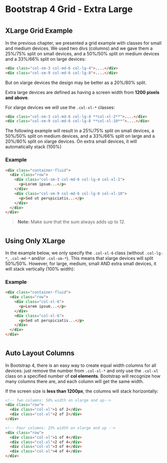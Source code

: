 Bootstrap 4 Grid - Extra Large
==============================

#  

XLarge Grid Example
-------------------

In the previous chapter, we presented a grid example with classes for small and medium devices. We used two divs (columns) and we gave them a 25%/75% split on small devices, and a 50%/50% split on medium devices and a 33%/66% split on large devices:

``` html
<div class="col-sm-3 col-md-6 col-lg-4">....</div>
<div class="col-sm-9 col-md-6 col-lg-8">....</div>
```

But on xlarge devices the design may be better as a 20%/80% split.

Extra large devices are defined as having a screen width from **1200 pixels and above**.

For xlarge devices we will use the `.col-xl-*` classes:

``` html
<div class="col-sm-3 col-md-6 col-lg-4 **col-xl-2**">....</div>
<div class="col-sm-9 col-md-6 col-lg-8 **col-xl-10**">....</div>
```

The following example will result in a 25%/75% split on small devices, a 50%/50% split on medium devices, and a 33%/66% split on large and a 20%/80% split on xlarge devices. On extra small devices, it will automatically stack (100%)

### Example

``` html
<div class="container-fluid">
  <div class="row">
    <div class="col-sm-3 col-md-6 col-lg-4 col-xl-2">
      <p>Lorem ipsum...</p>
    </div>
    <div class="col-sm-9 col-md-6 col-lg-8 col-xl-10">
      <p>Sed ut perspiciatis...</p>
    </div>
  </div>
</div>
```

> **Note:** Make sure that the sum always adds up to 12.

#  

Using Only XLarge
-----------------

In the example below, we only specify the `.col-xl-6` class (without `.col-lg-*`, `.col-md-*` and/or `.col-sm-*`). This means that xlarge devices will split 50%/50%. However, for large, medium, small AND extra small devices, it will stack vertically (100% width):

### Example

``` html
<div class="container-fluid">
  <div class="row">
    <div class="col-xl-6">
      <p>Lorem ipsum...</p>
    </div>
    <div class="col-xl-6">
      <p>Sed ut perspiciatis...</p>
    </div>
  </div>
</div>
```

#  

Auto Layout Columns
-------------------

In Bootstrap 4, there is an easy way to create equal width columns for all devices: just remove the number from `.col-xl-*` and only use the `.col-xl` class on a specified number of **col elements**. Bootstrap will recognize how many columns there are, and each column will get the same width.

If the screen size is **less than 1200px**, the columns will stack horizontally:

``` html
<!-- Two columns: 50% width on xlarge and up-->
<div class="row">
  <div class="col-xl">1 of 2</div>
  <div class="col-xl">2 of 2</div>
</div>

<!-- Four columns: 25% width on xlarge and up -->
<div class="row">
  <div class="col-xl">1 of 4</div>
  <div class="col-xl">2 of 4</div>
  <div class="col-xl">3 of 4</div>
  <div class="col-xl">4 of 4</div>
</div>
```